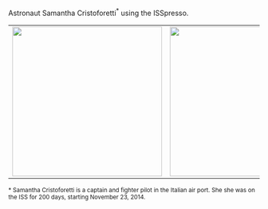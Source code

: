 Astronaut Samantha Cristoforetti<sup>*</sup> using the ISSpresso.
<br>
<table><tr>
<td>
<img src="resources/images/iss/SamanthaWaits.jpg" width="300">
</td>
<td>
<img src="resources/images/iss/SamanthaSips.jpg"  width="300">
</td>
</tr>
</table>






<small>* Samantha Cristoforetti is a captain and fighter pilot in the Italian air port. She 
she was on the ISS for 200 days, starting November 23, 2014.</small>
